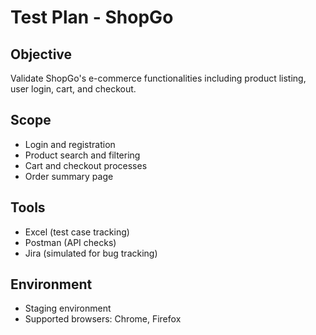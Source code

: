# Test Plan - ShopGo

## Objective

Validate ShopGo's e-commerce functionalities including product listing, user login, cart, and checkout.

## Scope

- Login and registration
- Product search and filtering
- Cart and checkout processes
- Order summary page

## Tools

- Excel (test case tracking)
- Postman (API checks)
- Jira (simulated for bug tracking)

## Environment

- Staging environment
- Supported browsers: Chrome, Firefox
